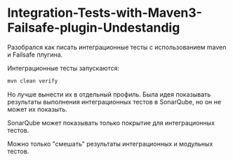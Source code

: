 # Integration-Tests-with-Maven3-Failsafe-plugin-Undestandig

Разобрался как писать интеграционные тесты с использованием maven и Failsafe плугина.

Интеграционные тесты запускаются:
```sh
mvn clean verify
```
Но лучше вынести их в отдельный профиль.
Была идея показывать результаты выполнения интеграционных тестов в SonarQube, но он не может их показыть.

SonarQube может показывать только покрытие для интеграционных тестов.

Можно только "смешать" результаты интеграционных и модульных тестов.

